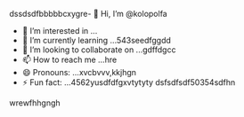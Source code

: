 dssdsdfbbbbbcxygre- 👋 Hi, I’m @kolopolfa
- 👀 I’m interested in ...
- 🌱 I’m currently learning ...543seedfggdd
- 💞️ I’m looking to collaborate on ...gdffdgcc
- 📫 How to reach me ...hre
- 😄 Pronouns: ...xvcbvvv,kkjhgn
- ⚡ Fun fact: ...4562yusdfdfgxvtytyty
dsfsdfsdf50354sdfhn
<!---bvfv15sddsj,kj,ker
kolopolfa/kolopolfa is a ✨ special ✨ repository bdsrwefecause its `README.md` (this file) appears on your GitHub profile.564552
You can click the Preview link to take a look at your changes.543hnjmmjjmkui36363
--->
wrewfhhgngh
